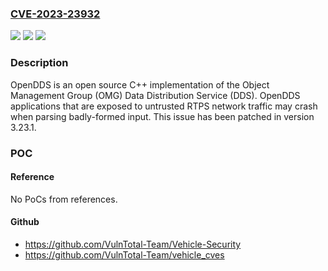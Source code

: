 ### [CVE-2023-23932](https://cve.mitre.org/cgi-bin/cvename.cgi?name=CVE-2023-23932)
![](https://img.shields.io/static/v1?label=Product&message=OpenDDS&color=blue)
![](https://img.shields.io/static/v1?label=Version&message=%3D%20%3C%203.23.1%20&color=brighgreen)
![](https://img.shields.io/static/v1?label=Vulnerability&message=CWE-248%3A%20Uncaught%20Exception&color=brighgreen)

### Description

OpenDDS is an open source C++ implementation of the Object Management Group (OMG) Data Distribution Service (DDS). OpenDDS applications that are exposed to untrusted RTPS network traffic may crash when parsing badly-formed input. This issue has been patched in version 3.23.1.

### POC

#### Reference
No PoCs from references.

#### Github
- https://github.com/VulnTotal-Team/Vehicle-Security
- https://github.com/VulnTotal-Team/vehicle_cves

